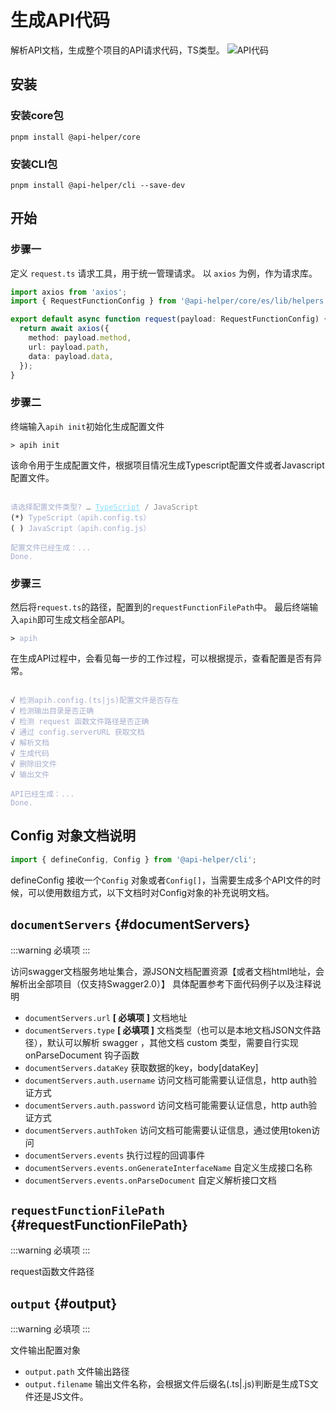 # 生成API代码
解析API文档，生成整个项目的API请求代码，TS类型。
![API代码](/images/api-code.png)

## 安装
### 安装core包
```shell
pnpm install @api-helper/core
```
### 安装CLI包
```shell
pnpm install @api-helper/cli --save-dev
```

## 开始
### 步骤一
定义 `request.ts` 请求工具，用于统一管理请求。
以 `axios` 为例，作为请求库。
```typescript
import axios from 'axios';
import { RequestFunctionConfig } from '@api-helper/core/es/lib/helpers';

export default async function request(payload: RequestFunctionConfig) {
  return await axios({
    method: payload.method,
    url: payload.path,
    data: payload.data,
  });
}
```

### 步骤二
终端输入`apih init`初始化生成配置文件
<div class="language-sh"><pre><code><span class="line"><span style="color:var(--vt-c-green);">&gt;</span> <span style="color:#A6ACCD;"></span>apih init</span></code></pre></div>

该命令用于生成配置文件，根据项目情况生成Typescript配置文件或者Javascript配置文件。

<div class="language-sh">
<pre><code>
<span style="color:#A6ACCD;">请选择配置文件类型? <span style="color:#888;">… <span style="color:#89DDFF;text-decoration:underline">TypeScript</span> / JavaScript</span></span>
<span style="color:var(--vt-c-blue);">(*)</span> <span style="color:#A6ACCD;">TypeScript（apih.config.ts）</span>
<span style="color:var(--vt-c-blue);">( )</span> <span style="color:#A6ACCD;">JavaScript（apih.config.js）</span>
<span></span>
<span style="color:#A6ACCD;">配置文件已经生成：...</span>
<span style="color:#A6ACCD;">Done.</span>
</code></pre>
</div>

### 步骤三
然后将`request.ts`的路径，配置到的`requestFunctionFilePath`中。
最后终端输入`apih`即可生成文档全部API。
<div class="language-sh"><pre><code><span class="line"><span style="color:var(--vt-c-green);">&gt;</span> <span style="color:#A6ACCD;">apih</span></span></code></pre></div>

在生成API过程中，会看见每一步的工作过程，可以根据提示，查看配置是否有异常。

<div class="language-sh"><pre><code>
<span class="line"><span style="color:var(--vt-c-green);">√ </span><span style="color:#A6ACCD;">检测apih.config.(ts|js)配置文件是否存在</span></span>
<span class="line"><span style="color:var(--vt-c-green);">√ </span><span style="color:#A6ACCD;">检测输出目录是否正确</span></span>
<span class="line"><span style="color:var(--vt-c-green);">√ </span><span style="color:#A6ACCD;">检测 request 函数文件路径是否正确</span></span>
<span class="line"><span style="color:var(--vt-c-green);">√ </span><span style="color:#A6ACCD;">通过 config.serverURL 获取文档</span></span>
<span class="line"><span style="color:var(--vt-c-green);">√ </span><span style="color:#A6ACCD;">解析文档</span></span>
<span class="line"><span style="color:var(--vt-c-green);">√ </span><span style="color:#A6ACCD;">生成代码</span></span>
<span class="line"><span style="color:var(--vt-c-green);">√ </span><span style="color:#A6ACCD;">删除旧文件</span></span>
<span class="line"><span style="color:var(--vt-c-green);">√ </span><span style="color:#A6ACCD;">输出文件</span></span>
<span class="line"></span>
<span style="color:#A6ACCD;">API已经生成：...</span>
<span style="color:#A6ACCD;">Done.</span>
</code></pre></div>


## Config 对象文档说明
```typescript
import { defineConfig, Config } from '@api-helper/cli';
```
defineConfig 接收一个`Config` 对象或者`Config[]`，当需要生成多个API文件的时候，可以使用数组方式，以下文档时对Config对象的补充说明文档。

## `documentServers` {#documentServers}
:::warning 必填项
:::

访问swagger文档服务地址集合，源JSON文档配置资源【或者文档html地址，会解析出全部项目（仅支持Swagger2.0）】
具体配置参考下面代码例子以及注释说明
* `documentServers.url`  <strong style="color:var(--vt-c-yellow-dark);">[ 必填项 ]</strong> 文档地址
* `documentServers.type`  <strong style="color:var(--vt-c-yellow-dark);">[ 必填项 ]</strong> 文档类型（也可以是本地文档JSON文件路径），默认可以解析 swagger ，其他文档 custom 类型，需要自行实现 onParseDocument 钩子函数
* `documentServers.dataKey`  获取数据的key，body[dataKey]
* `documentServers.auth.username`  访问文档可能需要认证信息，http auth验证方式
* `documentServers.auth.password`  访问文档可能需要认证信息，http auth验证方式
* `documentServers.authToken`  访问文档可能需要认证信息，通过使用token访问
* `documentServers.events`  执行过程的回调事件
* `documentServers.events.onGenerateInterfaceName`  自定义生成接口名称
* `documentServers.events.onParseDocument`  自定义解析接口文档

## `requestFunctionFilePath` {#requestFunctionFilePath}
:::warning 必填项
:::

request函数文件路径

## `output` {#output}
:::warning 必填项
:::

文件输出配置对象

* `output.path` 文件输出路径
* `output.filename` 输出文件名称，会根据文件后缀名(.ts|.js)判断是生成TS文件还是JS文件。
